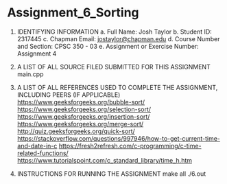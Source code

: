 # Assignment_6_Sorting

1. IDENTIFYING INFORMATION
a. Full Name: Josh Taylor
b. Student ID: 2317445
c. Chapman Email: jostaylor@chapman.edu
d. Course Number and Section: CPSC 350 - 03
e. Assignment or Exercise Number: Assignment 4

2. A LIST OF ALL SOURCE FILED SUBMITTED FOR THIS ASSIGNMENT
main.cpp

4. A LIST OF ALL REFERENCES USED TO COMPLETE THE ASSIGNMENT, INCLUDING PEERS (IF APPLICABLE)
https://www.geeksforgeeks.org/bubble-sort/
https://www.geeksforgeeks.org/selection-sort/
https://www.geeksforgeeks.org/insertion-sort/
https://www.geeksforgeeks.org/merge-sort/
http://quiz.geeksforgeeks.org/quick-sort/
https://stackoverflow.com/questions/997946/how-to-get-current-time-and-date-in-c
https://fresh2refresh.com/c-programming/c-time-related-functions/
https://www.tutorialspoint.com/c_standard_library/time_h.htm

5. INSTRUCTIONS FOR RUNNING THE ASSIGNMENT
make all
./6.out
